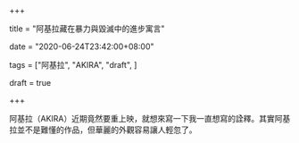 +++

title = "阿基拉藏在暴力與毀滅中的進步寓言"

date = "2020-06-24T23:42:00+08:00"

tags = ["阿基拉", "AKIRA", "draft", ]

draft = true

+++

阿基拉（AKIRA）近期竟然要重上映，就想來寫一下我一直想寫的詮釋。其實阿基拉並不是難懂的作品，但華麗的外觀容易讓人輕忽了。
